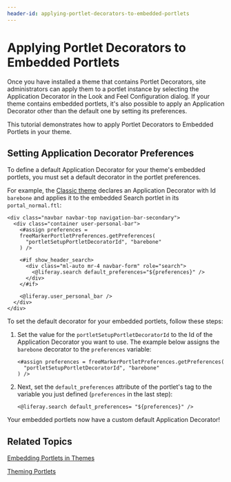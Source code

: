```yaml
---
header-id: applying-portlet-decorators-to-embedded-portlets
---
```


# Applying Portlet Decorators to Embedded Portlets

Once you have installed a theme that contains Portlet Decorators, site
administrators can apply them to a portlet instance by selecting the
Application Decorator in the Look and Feel Configuration dialog. If your theme
contains embedded portlets, it's also possible to apply an Application
Decorator other than the default one by setting its preferences.

This tutorial demonstrates how to apply Portlet Decorators to Embedded Portlets
in your theme.

## Setting Application Decorator Preferences

To define a default Application Decorator for your theme's embedded portlets,
you must set a default decorator in the portlet preferences.

For example, the 
[Classic theme](https://github.com/liferay/liferay-portal/blob/7.1.x/modules/apps/frontend-theme/frontend-theme-classic/src/templates/portal_normal.ftl)
declares an Application Decorator with Id `barebone` and applies it to the
embedded Search portlet in its `portal_normal.ftl`:

    <div class="navbar navbar-top navigation-bar-secondary">
      <div class="container user-personal-bar">
        <#assign preferences = 
        freeMarkerPortletPreferences.getPreferences(
          "portletSetupPortletDecoratorId", "barebone"
        ) />

        <#if show_header_search>
          <div class="ml-auto mr-4 navbar-form" role="search">
            <@liferay.search default_preferences="${preferences}" />
          </div>
        </#if>

        <@liferay.user_personal_bar />
      </div>
    </div>

To set the default decorator for your embedded portlets, follow these steps:

1.  Set the value for the `portletSetupPortletDecoratorId` to the Id of the
    Application Decorator you want to use. The example below assigns the 
    `barebone` decorator to the `preferences` variable:

        <#assign preferences = freeMarkerPortletPreferences.getPreferences(
          "portletSetupPortletDecoratorId", "barebone"
        ) />

2.  Next, set the `default_preferences` attribute of the portlet's tag to
    the variable you just defined (`preferences` in the last step):

        <@liferay.search default_preferences= "${preferences}" />

Your embedded portlets now have a custom default Application Decorator!

## Related Topics

[Embedding Portlets in Themes](/docs/7-1/tutorials/-/knowledge_base/t/embedding-portlets-in-themes)

[Theming Portlets](/docs/7-1/tutorials/-/knowledge_base/t/theming-portlets)
